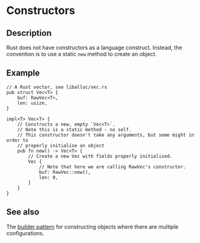 # Constructors

## Description

Rust does not have constructors as a language construct. Instead, the
convention is to use a static `new` method to create an object.

## Example

```rust,ignore
// A Rust vector, see liballoc/vec.rs
pub struct Vec<T> {
    buf: RawVec<T>,
    len: usize,
}

impl<T> Vec<T> {
    // Constructs a new, empty `Vec<T>`.
    // Note this is a static method - no self.
    // This constructor doesn't take any arguments, but some might in order to
    // properly initialise an object
    pub fn new() -> Vec<T> {
        // Create a new Vec with fields properly initialised.
        Vec {
            // Note that here we are calling RawVec's constructor.
            buf: RawVec::new(),
            len: 0,
        }
    }
}
```

## See also

The [builder pattern](../patterns/creational/builder.md) for constructing objects
where there are multiple configurations.
